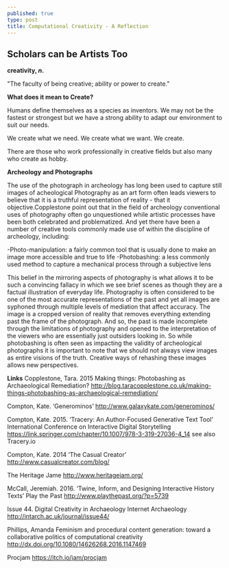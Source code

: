 ```yaml
---
published: true
type: post
title: Computational Creativity - A Reflection
---
```

## Scholars can be Artists Too

**creativity, _n_.**

"The faculty of being creative; ability or power to create."


**What does it mean to Create?**

Humans define themselves as a species as inventors. We may not be the fastest or strongest but we have a strong ability to adapt our environment to suit our needs. 

We create what we need. We create what we want. We create.

There are those who work professionally in creative fields but also many who create as hobby. 

**Archeology and Photographs**

The use of the photograph in archeology has long been used to capture still images of acheological Photography as an art form often leads viewers to believe that it is a truthful representation of reality - that it objective.Copplestone point out that in the field of archeology conventional uses of photography often go unquestioned while artistic processes have been both celebrated and problematized. And yet there have been a number of creative tools commonly made use of within the discipline of archeology, including:

-Photo-manipulation: a fairly common tool that is usually done to make an image more accessible and true to life
-Photobashing: a less commonly used method to capture a mechanical process through a subjective lens

This belief in the mirroring aspects of photography is what allows it to be such a convincing fallacy in which we see brief scenes as though they are a factual illustration of everyday life. Photography is often considered to be one of the most accurate representations of the past and yet all images are syphoned through multiple levels of mediation that affect accuracy. The image is a cropped version of reality that removes everything extending past the frame of the photograph. And so, the past is made incomplete through the limitations of photography and opened to the interpretation of the viewers who are essentially just outsiders looking in. So while photobashing is often seen as impacting the validity of archeological photographs it is important to note that we should not always view images as entire visions of the truth. Creative ways of rehashing these images allows new perspectives.

**Links**
Copplestone, Tara. 2015 Making things: Photobashing as Archaeological Remediation? http://blog.taracopplestone.co.uk/making-things-photobashing-as-archaeological-remediation/

Compton, Kate. ‘Generominos’ http://www.galaxykate.com/generominos/

Compton, Kate. 2015. ‘Tracery: An Author-Focused Generative Text Tool’ International Conference on Interactive Digital Storytelling https://link.springer.com/chapter/10.1007/978-3-319-27036-4_14 see also Tracery.io

Compton, Kate. 2014 ‘The Casual Creator’ http://www.casualcreator.com/blog/

The Heritage Jame http://www.heritagejam.org/

McCall, Jeremiah. 2016. ‘Twine, Inform, and Designing Interactive History Texts’ Play the Past http://www.playthepast.org/?p=5739

Issue 44. Digital Creativity in Archaeology Internet Archaeology http://intarch.ac.uk/journal/issue44/

Phillips, Amanda Feminism and procedural content generation: toward a collaborative politics of computational creativity http://dx.doi.org/10.1080/14626268.2016.1147469

Procjam https://itch.io/jam/procjam


